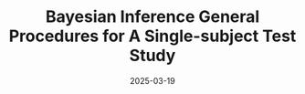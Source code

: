 ---
title: "Bayesian Inference General Procedures for A Single-subject Test Study"
collection: publications
category: manuscripts
permalink: /publication/2025-03-19bigpast.md
date: 2025-03-19
venue: 'Neuroscience Informatics'
link: 'https://doi.org/10.1016/j.neuri.2025.100195'
paperurl: 'https://jieli12.github.io/files/papers/BIGPAST-Jie-2025.pdf'
github: 'https://github.com/Jieli12/BIGPAST'
citation: '<b>Jie Li<sup>📧</sup></b>, Gary Green, Sarah J. A. Carr, Peng Liu and Jian Zhang. Bayesian Inference General Procedures for A Single-subject Test Study, <i>Neuroscience Informatics</i>. DOI:10.1016/j.neuri.2025.100195.'
---